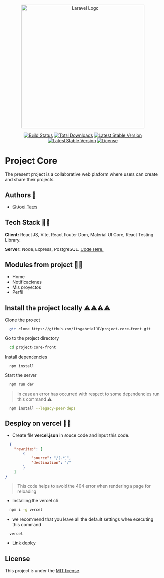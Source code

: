 <p align="center"><a href="https://laravel.com" target="_blank"><img src="https://i.postimg.cc/RZd9RWzB/imagen-2024-01-23-113622114.png" width="400" alt="Laravel Logo"></a></p>

<p align="center">
<a href="https://github.com/laravel/framework/actions"><img src="https://github.com/laravel/framework/workflows/tests/badge.svg" alt="Build Status"></a>
<a href="https://packagist.org/packages/laravel/framework"><img src="https://img.shields.io/badge/React-18.2.0-skyblue
" alt="Total Downloads"></a>
<a href="https://packagist.org/packages/laravel/framework"><img src="https://img.shields.io/badge/Node-20.10.0-green
" alt="Latest Stable Version"></a>
<a href="https://packagist.org/packages/laravel/framework"><img src="https://img.shields.io/badge/NPM-10.2.3-greendark
" alt="Latest Stable Version"></a>
<a href="https://packagist.org/packages/laravel/framework"><img src="https://img.shields.io/packagist/l/laravel/framework" alt="License"></a>
</p>

# Project Core

The present project is a collaborative web platform where users can create and share their projects.


## Authors 🪬

- [@Joel Tates](https://github.com/ItsgabrielJT)


## Tech Stack 🧩👥

**Client:** React JS, Vite, React Router Dom, Material UI Core, React Testing Library.

**Server:** Node, Express, PostgreSQL. [Code Here.](https://github.com/DannyVinueza/Gestion_Proyectos)


## Modules from project 🧩👥

- Home
- Notificaciones
- Mis proyectos
- Perfil

## Install the project locally ⚠️⚠️⚠️⚠️


Clone the project

```bash
  git clone https://github.com/ItsgabrielJT/project-core-front.git
```

Go to the project directory

```bash
  cd project-core-front
```

Install dependencies

```bash
  npm install
```

Start the server

```bash
  npm run dev
```

> In case an error has occurred with respect to some dependencies run this command ⚠️


```bash
  npm install --legacy-peer-deps
```

## Desploy on vercel 🚀🧩


- Create file **vercel.json** in souce code and input this code.
```json
  {
    "rewrites": [
        { 
            "source": "/(.*)", 
            "destination": "/" 
        }
    ]
}
```
> This code helps to avoid the 404 error when rendering a page for reloading

- Installing the vercel cli

```bash
  npm i -g vercel
```

- we recommend that you leave all the default settings when executing this command

```bash
  vercel
```

- [Link deploy](https://project-core-front.vercel.app)

## License

This project is under the [MIT license](https://opensource.org/licenses/MIT).
